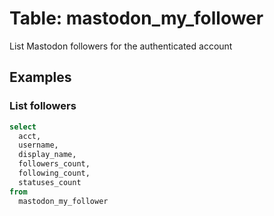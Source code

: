 # Table: mastodon_my_follower

List Mastodon followers for the authenticated account

## Examples

### List followers

```sql
select
  acct,
  username,
  display_name,
  followers_count,
  following_count,
  statuses_count
from
  mastodon_my_follower
```

